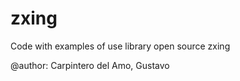 zxing
=====

Code with examples of use library open source zxing

@author: Carpintero del Amo, Gustavo

